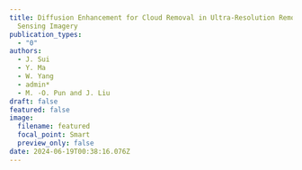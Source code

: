 ```yaml
---
title: Diffusion Enhancement for Cloud Removal in Ultra-Resolution Remote
  Sensing Imagery
publication_types:
  - "0"
authors:
  - J. Sui
  - Y. Ma
  - W. Yang
  - admin*
  - M. -O. Pun and J. Liu
draft: false
featured: false
image:
  filename: featured
  focal_point: Smart
  preview_only: false
date: 2024-06-19T00:38:16.076Z
---
```

